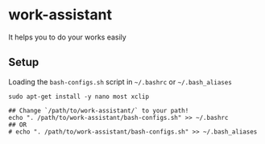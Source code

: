 # work-assistant

It helps you to do your works easily

## Setup

Loading the `bash-configs.sh` script in `~/.bashrc` or `~/.bash_aliases`

```shell
sudo apt-get install -y nano most xclip

## Change `/path/to/work-assistant/` to your path!
echo ". /path/to/work-assistant/bash-configs.sh" >> ~/.bashrc
## OR
# echo ". /path/to/work-assistant/bash-configs.sh" >> ~/.bash_aliases
```
